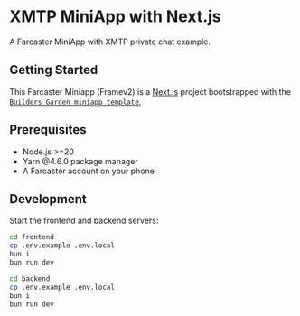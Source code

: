 # XMTP MiniApp with Next.js

A Farcaster MiniApp with XMTP private chat example.

## Getting Started

This Farcaster Miniapp (Framev2) is a [Next.js](https://nextjs.org) project
bootstrapped with the
[`Builders Garden miniapp template`](https://github.com/builders-garden/miniapp-next-template),

## Prerequisites

- Node.js >=20
- Yarn @4.6.0 package manager
- A Farcaster account on your phone

## Development

Start the frontend and backend servers:

```bash
cd frontend
cp .env.example .env.local
bun i
bun run dev
```

```bash
cd backend
cp .env.example .env.local
bun i
bun run dev
```
